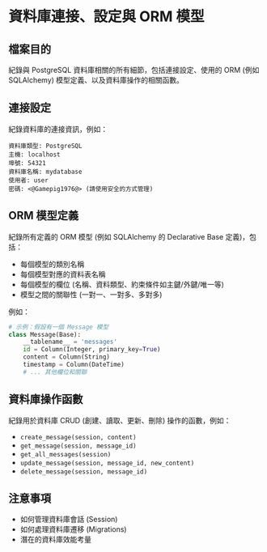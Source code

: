 # 資料庫連接、設定與 ORM 模型

## 檔案目的

紀錄與 PostgreSQL 資料庫相關的所有細節，包括連接設定、使用的 ORM (例如 SQLAlchemy) 模型定義、以及資料庫操作的相關函數。

## 連接設定

紀錄資料庫的連接資訊，例如：

```
資料庫類型: PostgreSQL
主機: localhost
埠號: 54321
資料庫名稱: mydatabase
使用者: user
密碼: <@Gamepig1976@> (請使用安全的方式管理)
```

## ORM 模型定義

紀錄所有定義的 ORM 模型 (例如 SQLAlchemy 的 Declarative Base 定義)，包括：

- 每個模型的類別名稱
- 每個模型對應的資料表名稱
- 每個模型的欄位 (名稱、資料類型、約束條件如主鍵/外鍵/唯一等)
- 模型之間的關聯性 (一對一、一對多、多對多)

例如：

```python
# 示例：假設有一個 Message 模型
class Message(Base):
    __tablename__ = 'messages'
    id = Column(Integer, primary_key=True)
    content = Column(String)
    timestamp = Column(DateTime)
    # ... 其他欄位和關聯
```

## 資料庫操作函數

紀錄用於資料庫 CRUD (創建、讀取、更新、刪除) 操作的函數，例如：

- `create_message(session, content)`
- `get_message(session, message_id)`
- `get_all_messages(session)`
- `update_message(session, message_id, new_content)`
- `delete_message(session, message_id)`

## 注意事項

- 如何管理資料庫會話 (Session)
- 如何處理資料庫遷移 (Migrations)
- 潛在的資料庫效能考量 